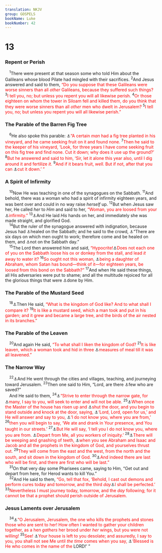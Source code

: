 ```yaml
---
translation: NKJV
group: GOSPELS
bookName: Luke 
bookNumber: 42
---
```


<div class="title"><h1>13</h1><h3>Repent or Perish</h3></div>
<span class="verse lu_13_1"> <sup>1</sup>There were present at that season some who told Him about the Galileans whose blood Pilate had mingled with their sacrifices. </span>
<span class="verse lu_13_2"><sup>2</sup>And Jesus answered and said to them, <font color="red">“Do you suppose that these Galileans were worse sinners than all <i>other</i> Galileans, because they suffered such things?</font></span>
<span class="verse lu_13_3"><sup>3</sup><font color="red">I tell you, no; but unless you repent you will all likewise perish.</font></span>
<span class="verse lu_13_4"><sup>4</sup><font color="red">Or those eighteen on whom the tower in Siloam fell and killed them, do you think that they were worse sinners than all <i>other</i> men who dwelt in Jerusalem?</font></span>
<span class="verse lu_13_5"><sup>5</sup><font color="red">I tell you, no; but unless you repent you will all likewise perish.”</font><br/></span>
<div class="title"><h3>The Parable of the Barren Fig Tree</h3></div>
<span class="verse lu_13_6"> <sup>6</sup>He also spoke this parable: <a data-toggle="tooltip" data-placement="bottom" title="Is. 5:2; Matt. 21:19">⚓</a><font color="red">“A certain <i>man</i> had a fig tree planted in his vineyard, and he came seeking fruit on it and found none.</font></span>
<span class="verse lu_13_7"><sup>7</sup><font color="red">Then he said to the keeper of his vineyard, ‘Look, for three years I have come seeking fruit on this fig tree and find none. Cut it down; why does it use up the ground?’</font></span>
<span class="verse lu_13_8"><sup>8</sup><font color="red">But he answered and said to him, ‘Sir, let it alone this year also, until I dig around it and fertilize <i>it.</i></font></span>
<span class="verse lu_13_9"><sup>9</sup><font color="red">And if it bears fruit, <i>well.</i> But if not, after that you can </font><a data-toggle="tooltip" data-placement="bottom" title="(John 15:2)">⚓</a><font color="red">cut it down.’ ”</font><br/></span>
<div class="title"><h3>A Spirit of Infirmity</h3></div>
<span class="verse lu_13_10"> <sup>10</sup>Now He was teaching in one of the synagogues on the Sabbath. </span>
<span class="verse lu_13_11"><sup>11</sup>And behold, there was a woman who had a spirit of infirmity eighteen years, and was bent over and could in no way raise <i>herself</i> up. </span>
<span class="verse lu_13_12"><sup>12</sup>But when Jesus saw her, He called <i>her</i> to <i>Him</i> and said to her, <font color="red">“Woman, you are loosed from your </font><a data-toggle="tooltip" data-placement="bottom" title="Luke 7:21; 8:2">⚓</a><font color="red">infirmity.”</font></span>
<span class="verse lu_13_13"><sup>13</sup><a data-toggle="tooltip" data-placement="bottom" title="Mark 16:18; Acts 9:17">⚓</a>And He laid <i>His</i> hands on her, and immediately she was made straight, and glorified God.<br/></span>
<span class="verse lu_13_14"> <sup>14</sup>But the ruler of the synagogue answered with indignation, because Jesus had <a data-toggle="tooltip" data-placement="bottom" title="(Luke 6:6–11; 14:1–6); John 5:16">⚓</a>healed on the Sabbath; and he said to the crowd, <a data-toggle="tooltip" data-placement="bottom" title="Ex. 20:9; 23:12">⚓</a>“There are six days on which men ought to work; therefore come and be healed on them, and <a data-toggle="tooltip" data-placement="bottom" title="Matt. 12:10; Mark 3:2; Luke 6:7; 14:3">⚓</a>not on the Sabbath day.”<br/></span>
<span class="verse lu_13_15"> <sup>15</sup>The Lord then answered him and said, <font color="red">“Hypocrite!</font><a data-toggle="tooltip" data-placement="bottom" title="(Matt. 7:5; 23:13); Luke 14:5">⚓</a><font color="red">Does not each one of you on the Sabbath loose his ox or donkey from the stall, and lead <i>it</i> away to water it?</font></span>
<span class="verse lu_13_16"><sup>16</sup><font color="red">So ought not this woman, </font><a data-toggle="tooltip" data-placement="bottom" title="Luke 19:9">⚓</a><font color="red">being a daughter of Abraham, whom Satan has bound—think of it—for eighteen years, be loosed from this bond on the Sabbath?”</font></span>
<span class="verse lu_13_17"><sup>17</sup>And when He said these things, all His adversaries were put to shame; and all the multitude rejoiced for all the glorious things that were <a data-toggle="tooltip" data-placement="bottom" title="Mark 5:19, 20">⚓</a>done by Him.<br/></span>
<div class="title"><h3>The Parable of the Mustard Seed</h3></div>
<span class="verse lu_13_18"> <sup>18</sup><a data-toggle="tooltip" data-placement="bottom" title="Matt. 13:31, 32; Mark 4:30–32">⚓</a>Then He said, <font color="red">“What is the kingdom of God like? And to what shall I compare it?</font></span>
<span class="verse lu_13_19"><sup>19</sup><font color="red">It is like a mustard seed, which a man took and put in his garden; and it grew and became a large tree, and the birds of the air nested in its branches.”</font><br/></span>
<div class="title"><h3>The Parable of the Leaven</h3></div>
<span class="verse lu_13_20"> <sup>20</sup>And again He said, <font color="red">“To what shall I liken the kingdom of God?</font></span>
<span class="verse lu_13_21"><sup>21</sup><font color="red">It is like leaven, which a woman took and hid in three </font><a data-toggle="tooltip" data-placement="bottom" title="Matt. 13:33">⚓</a><font color="red">measures of meal till it was all leavened.”</font><br/></span>
<div class="title"><h3>The Narrow Way</h3></div>
<span class="verse lu_13_22"> <sup>22</sup><a data-toggle="tooltip" data-placement="bottom" title="Matt. 9:35; Mark 6:6">⚓</a>And He went through the cities and villages, teaching, and journeying toward Jerusalem. </span>
<span class="verse lu_13_23"><sup>23</sup>Then one said to Him, “Lord, are there <a data-toggle="tooltip" data-placement="bottom" title="(Matt. 7:14; 20:16)">⚓</a>few who are saved?”<br/> And He said to them, </span>
<span class="verse lu_13_24"><sup>24</sup><a data-toggle="tooltip" data-placement="bottom" title="(Matt. 7:13)">⚓</a><font color="red">“Strive to enter through the narrow gate, for </font><a data-toggle="tooltip" data-placement="bottom" title="(John 7:34; 8:21; 13:33; Rom. 9:31)">⚓</a><font color="red">many, I say to you, will seek to enter and will not be able.</font></span>
<span class="verse lu_13_25"><sup>25</sup><a data-toggle="tooltip" data-placement="bottom" title="(Ps. 32:6); Is. 55:6">⚓</a><font color="red">When once the Master of the house has risen up and </font><a data-toggle="tooltip" data-placement="bottom" title="Matt. 25:10; Rev. 22:11">⚓</a><font color="red">shut the door, and you begin to stand outside and knock at the door, saying, </font><a data-toggle="tooltip" data-placement="bottom" title="Luke 6:46">⚓</a><font color="red">‘Lord, Lord, open for us,’ and He will answer and say to you, </font><a data-toggle="tooltip" data-placement="bottom" title="Matt. 7:23; 25:12">⚓</a><font color="red">‘I do not know you, where you are from,’</font></span>
<span class="verse lu_13_26"><sup>26</sup><font color="red">then you will begin to say, ‘We ate and drank in Your presence, and You taught in our streets.’</font></span>
<span class="verse lu_13_27"><sup>27</sup><a data-toggle="tooltip" data-placement="bottom" title="(Matt. 7:23; 25:41)">⚓</a><font color="red">But He will say, ‘I tell you I do not know you, where you are from. </font><a data-toggle="tooltip" data-placement="bottom" title="Ps. 6:8; (Matt. 25:41); Titus 1:16">⚓</a><font color="red">Depart from Me, all you workers of iniquity.’</font></span>
<span class="verse lu_13_28"><sup>28</sup><a data-toggle="tooltip" data-placement="bottom" title="Matt. 8:12; 13:42; 24:51">⚓</a><font color="red">There will be weeping and gnashing of teeth, </font><a data-toggle="tooltip" data-placement="bottom" title="Matt. 8:11">⚓</a><font color="red">when you see Abraham and Isaac and Jacob and all the prophets in the kingdom of God, and yourselves thrust out.</font></span>
<span class="verse lu_13_29"><sup>29</sup><font color="red">They will come from the east and the west, from the north and the south, and sit down in the kingdom of God.</font></span>
<span class="verse lu_13_30"><sup>30</sup><a data-toggle="tooltip" data-placement="bottom" title="(Matt. 19:30; 20:16); Mark 10:31">⚓</a><font color="red">And indeed there are last who will be first, and there are first who will be last.”</font><br/></span>
<span class="verse lu_13_31"> <sup>31</sup>On that very day some Pharisees came, saying to Him, “Get out and depart from here, for Herod wants to kill You.”<br/></span>
<span class="verse lu_13_32"> <sup>32</sup>And He said to them, <font color="red">“Go, tell that fox, ‘Behold, I cast out demons and perform cures today and tomorrow, and the third <i>day</i></font><a data-toggle="tooltip" data-placement="bottom" title="Luke 24:46; Acts 10:40; 1 Cor. 15:4; (Heb. 2:10; 5:9; 7:28)">⚓</a><font color="red">I shall be perfected.’</font></span>
<span class="verse lu_13_33"><sup>33</sup><font color="red">Nevertheless I must journey today, tomorrow, and the <i>day</i> following; for it cannot be that a prophet should perish outside of Jerusalem.</font><br/></span>
<div class="title"><h3>Jesus Laments over Jerusalem</h3></div>
<span class="verse lu_13_34"> <sup>34</sup><a data-toggle="tooltip" data-placement="bottom" title="Matt. 23:37–39; 2 Chr. 24:20, 21; 36:15, 16">⚓</a><font color="red">“O Jerusalem, Jerusalem, the one who kills the prophets and stones those who are sent to her! How often I wanted to gather your children together, as a hen <i>gathers</i> her brood under <i>her</i> wings, but you were not willing!</font></span>
<span class="verse lu_13_35"><sup>35</sup><font color="red">See! </font><a data-toggle="tooltip" data-placement="bottom" title="Lev. 26:31, 32; Ps. 69:25; Is. 1:7; Jer. 22:5; Dan. 9:27; Mic. 3:12">⚓</a><font color="red">Your house is left to you desolate; and assuredly, I say to you, you shall not see Me until <i>the time</i> comes when you say, </font><a data-toggle="tooltip" data-placement="bottom" title="Ps. 118:26; Matt. 21:9; Mark 11:10; Luke 19:38; John 12:13">⚓</a><font color="red">‘Blessed is He who comes in the name of the </font>LORD!’ ”<br/></span>
